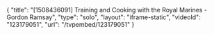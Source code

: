 {
    "title": "[1508436091] Training and Cooking with the Royal Marines - Gordon Ramsay",
    "type": "solo",
    "layout": "iframe-static",
    "videoId": "123179051",
    "url": "\/tvpembed\/123179051"
}